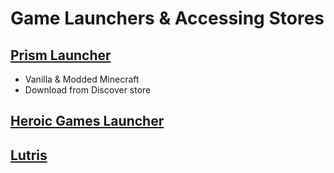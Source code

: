 # Game Launchers & Accessing Stores

## [Prism Launcher](https://prismlauncher.org/)
- Vanilla & Modded Minecraft
- Download from Discover store

## [Heroic Games Launcher](https://heroicgameslauncher.com/)

## [Lutris](https://lutris.net/)